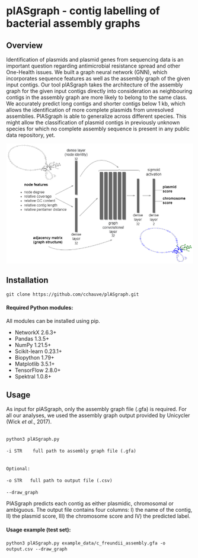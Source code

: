 # plASgraph - contig labelling of bacterial assembly graphs

## Overview

Identification of plasmids and plasmid genes from sequencing data is an important question regarding antimicrobial resistance spread and other One-Health issues. We built a graph neural network (GNN), which incorporates sequence features as well as the assembly graph of the given input contigs. Our tool plASgraph takes the architecture of the assembly graph for the given input contigs directly into consideration as neighbouring contigs in the assembly graph are more likely to belong to the same class. We accurately predict long contigs and shorter contigs below 1 kb, which allows the identification of more complete plasmids from unresolved assemblies. PlASgraph is able to generalize across different species. This might allow the classification of plasmid contigs in previously unknown species for which no complete assembly sequence is present in any public data repository, yet.

<p align="center">
  <img src="/figures/model_architecture_figure_github.png" alt="drawing" width="600"/>
</p>


## Installation

~~~
git clone https://github.com/cchauve/plASgraph.git
~~~

#### Required Python modules:

All modules can be installed using pip.

  - NetworkX  2.6.3+
  - Pandas  1.3.5+
  - NumPy  1.21.5+
  - Scikit-learn  0.23.1+
  - Biopython  1.79+
  - Matplotlib  3.5.1+
  - TensorFlow  2.8.0+
  - Spektral  1.0.8+


## Usage

As input for plASgraph, only the assembly graph file (.gfa) is required. For all our analyses, we used the assembly graph output provided by Unicycler (Wick *et al*., 2017).

~~~

python3 plASgraph.py 

-i STR    full path to assembly graph file (.gfa) 


Optional:

-o STR   full path to output file (.csv)

--draw_graph

~~~

PlASgraph predicts each contig as either plasmidic, chromosomal or ambiguous. The output file contains four columns: I) the name of the contig, II) the plasmid score, III) the chromosome score and IV) the predicted label.


#### Usage example (test set):

~~~
python3 plASgraph.py example_data/c_freundii_assembly.gfa -o output.csv --draw_graph
~~~
